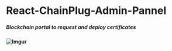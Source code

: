 # React-ChainPlug-Admin-Pannel

##### Blockchain portal to request and deploy certificates
**![Imgur](https://github.com/timegold-websrc/React-ChainPlug-Admin-Pannel/blob/master/screen1.png)**
